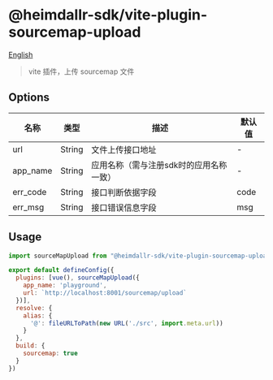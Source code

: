 # @heimdallr-sdk/vite-plugin-sourcemap-upload

[English](./README_en.md)

> vite 插件，上传 sourcemap 文件

## Options

|名称|类型|描述|默认值|
|-|-|-|-|
|url|String|文件上传接口地址|-|
|app_name|String|应用名称（需与注册sdk时的应用名称一致）|-|
|err_code|String|接口判断依据字段|code|
|err_msg|String|接口错误信息字段|msg|

## Usage

```js
import sourceMapUpload from "@heimdallr-sdk/vite-plugin-sourcemap-upload";

export default defineConfig({
  plugins: [vue(), sourceMapUpload({
    app_name: 'playground',
    url: `http://localhost:8001/sourcemap/upload`
  })],
  resolve: {
    alias: {
      '@': fileURLToPath(new URL('./src', import.meta.url))
    }
  },
  build: {
    sourcemap: true
  }
})
```
